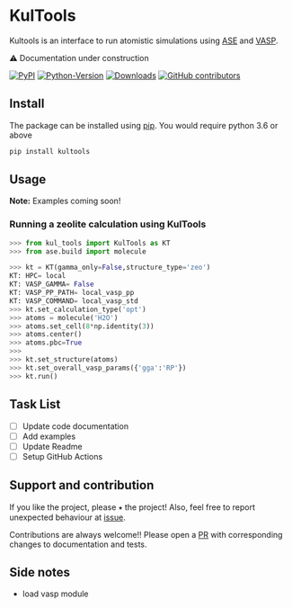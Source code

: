 # KulTools
Kultools is an interface to run atomistic simulations using [ASE](https://wiki.fysik.dtu.dk/ase/index.html) and [VASP](https://www.vasp.at/wiki/index.php/The_VASP_Manual). 

⚠️ Documentation under construction 



[![PyPI](https://img.shields.io/pypi/v/kultools)](https://pypi.org/project/kultools/) 
[![Python-Version](https://img.shields.io/badge/Python-3.6+-green)](https://github.com/kul-group/kultools)
[![Downloads](https://static.pepy.tech/badge/kultools/month)](https://pepy.tech/project/kultools)
[![GitHub contributors](https://img.shields.io/github/contributors/kul-group/kultools)](https://github.com/kul-group/kultools/graphs/contributors)


## Install

The package can be installed using [pip](https://pypi.org/project/kultools/). You would require python 3.6 or above

```bash
pip install kultools
```

## Usage

**Note:** Examples coming soon!

### Running a zeolite calculation using KulTools

```python
>>> from kul_tools import KulTools as KT
>>> from ase.build import molecule

>>> kt = KT(gamma_only=False,structure_type='zeo')
KT: HPC= local
KT: VASP_GAMMA= False
KT: VASP_PP_PATH= local_vasp_pp
KT: VASP_COMMAND= local_vasp_std
>>> kt.set_calculation_type('opt')
>>> atoms = molecule('H2O')
>>> atoms.set_cell(8*np.identity(3))
>>> atoms.center()
>>> atoms.pbc=True
>>> 
>>> kt.set_structure(atoms)
>>> kt.set_overall_vasp_params({'gga':'RP'})
>>> kt.run()
```

## Task List

- [ ] Update code documentation
- [ ] Add examples
- [ ] Update Readme
- [ ] Setup GitHub Actions

## Support and contribution

If you like the project, please ⭑ the project! Also, feel free to report unexpected behaviour at [issue](https://github.com/kul-group/kultools/issues). 

Contributions are always welcome!! Please open a [PR](https://github.com/kul-group/kultools/pulls) with corresponding changes to documentation and tests.


## Side notes

- load vasp module
